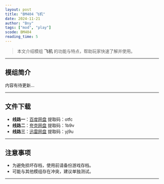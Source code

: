 ```yaml
---
layout: post
title: "BM404 飞机"
date: 2024-11-21
author: "Bny"
tags: ["mod", "play"]
scode: BM404
reading_time: 5
---
```


> 本文介绍模组 **飞机** 的功能与特点，帮助玩家快速了解并使用。

---

## 模组简介

内容有待更新...

---


## 文件下载
- **线路一**：[百度网盘](https://pan.baidu.com/s/1H0r9mrvvtrW98o0-v-0VyA?pwd=otfc)  提取码：otfc  
- **线路二**：[夸克网盘](https://pan.quark.cn/s/99c1d57f17c8?pwd=1b9v)  提取码：1b9v  
- **线路三**：[迅雷网盘](https://pan.xunlei.com/s/VOCCbYWjIeXK2RN4MTAx7Mm2A1?pwd=yj9u)  提取码：yj9u  

---

## 注意事项
- 为避免损坏存档，使用前请备份游戏存档。
- 可能与其他模组存在冲突，建议单独测试。

---

